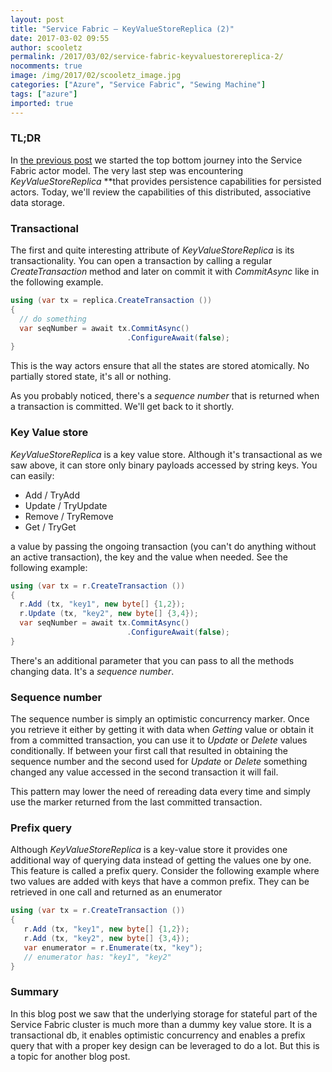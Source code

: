 ```yaml
---
layout: post
title: "Service Fabric – KeyValueStoreReplica (2)"
date: 2017-03-02 09:55
author: scooletz
permalink: /2017/03/02/service-fabric-keyvaluestorereplica-2/
nocomments: true
image: /img/2017/02/scooletz_image.jpg
categories: ["Azure", "Service Fabric", "Sewing Machine"]
tags: ["azure"]
imported: true
---
```


### TL;DR

In [the previous post](http://blog.scooletz.com/2017/02/27/service-fabric-keyvaluestorereplica-1/) we started the top bottom journey into the Service Fabric actor model. The very last step was encountering *KeyValueStoreReplica* **that provides persistence capabilities for persisted actors. Today, we'll review the capabilities of this distributed, associative data storage.

### Transactional

The first and quite interesting attribute of *KeyValueStoreReplica* is its transactionality. You can open a transaction by calling a regular *CreateTransaction* method and later on commit it with *CommitAsync* like in the following example.

```csharp
using (var tx = replica.CreateTransaction ())
{
  // do something
  var seqNumber = await tx.CommitAsync()
                          .ConfigureAwait(false);
}

```

This is the way actors ensure that all the states are stored atomically. No partially stored state, it's all or nothing.

As you probably noticed, there's a *sequence number* that is returned when a transaction is committed. We'll get back to it shortly.

### Key Value store

*KeyValueStoreReplica* is a key value store. Although it's transactional as we saw above, it can store only binary payloads accessed by string keys. You can easily:
* Add / TryAdd
* Update / TryUpdate
* Remove / TryRemove
* Get / TryGet

a value by passing the ongoing transaction (you can't do anything without an active transaction), the key and the value when needed. See the following example:
```csharp
using (var tx = r.CreateTransaction ())
{
  r.Add (tx, "key1", new byte[] {1,2});
  r.Update (tx, "key2", new byte[] {3,4});
  var seqNumber = await tx.CommitAsync()
                          .ConfigureAwait(false);
}
```
There's an additional parameter that you can pass to all the methods changing data. It's a *sequence number*.

### Sequence number

The sequence number is simply an optimistic concurrency marker. Once you retrieve it either by getting it with data when *Getting* value or obtain it from a committed transaction, you can use it to *Update* or *Delete* values conditionally. If between your first call that resulted in obtaining the sequence number and the second used for *Update* or *Delete* something changed any value accessed in the second transaction it will fail.

This pattern may lower the need of rereading data every time and simply use the marker returned from the last committed transaction.

### Prefix query

Although *KeyValueStoreReplica* is a key-value store it provides one additional way of querying data instead of getting the values one by one. This feature is called a prefix query. Consider the following example where two values are added with keys that have a common prefix. They can be retrieved in one call and returned as an enumerator

```csharp
using (var tx = r.CreateTransaction ())
{
   r.Add (tx, "key1", new byte[] {1,2});
   r.Add (tx, "key2", new byte[] {3,4});
   var enumerator = r.Enumerate(tx, "key");
   // enumerator has: "key1", "key2"
}
```

### Summary

In this blog post we saw that the underlying storage for stateful part of the Service Fabric cluster is much more than a dummy key value store. It is a transactional db, it enables optimistic concurrency and enables a prefix query that with a proper key design can be leveraged to do a lot. But this is a topic for another blog post.
